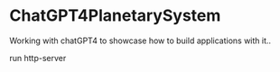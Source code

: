 ﻿# ChatGPT4PlanetarySystem
Working with chatGPT4 to showcase how to build applications with it..


run
http-server

